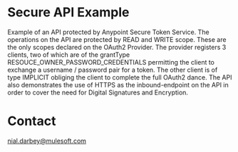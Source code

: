 Secure API Example
==================
Example of an API protected by Anypoint Secure Token Service. The operations on the API are protected by READ and WRITE scope. These are the only scopes declared on the OAuth2 Provider. The provider registers 3 clients, two of which are of the grantType RESOUCE_OWNER_PASSWORD_CREDENTIALS permitting the client to exchange a username / password pair for a token. The other client is of type IMPLICIT obliging the client to complete the full OAuth2 dance.
The API also demonstrates the use of HTTPS as the inbound-endpoint on the API in order to cover the need for Digital Signatures and Encryption.

Contact
=======
nial.darbey@mulesoft.com